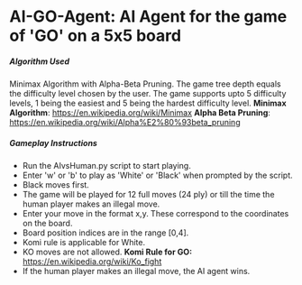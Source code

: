 # AI-GO-Agent: AI Agent for the game of 'GO' on a 5x5 board

##### Algorithm Used 
Minimax Algorithm with Alpha-Beta Pruning. The game tree depth equals the difficulty level chosen by the user. The game supports upto 5 difficulty levels, 1 being the easiest and 5 being the hardest difficulty level.
**Minimax Algorithm**: https://en.wikipedia.org/wiki/Minimax
**Alpha Beta Pruning**: https://en.wikipedia.org/wiki/Alpha%E2%80%93beta_pruning

##### Gameplay Instructions
- Run the AIvsHuman.py script to start playing.
- Enter 'w' or 'b' to play as 'White' or 'Black' when prompted by the script.
- Black moves first.
- The game will be played for 12 full moves (24 ply) or till the time the human player makes an illegal move.
- Enter your move in the format x,y. These correspond to the coordinates on the board.
- Board position indices are in the range [0,4].
- Komi rule is applicable for White.
- KO moves are not allowed. **Komi Rule for GO:** https://en.wikipedia.org/wiki/Ko_fight 
- If the human player makes an illegal move, the AI agent wins.


